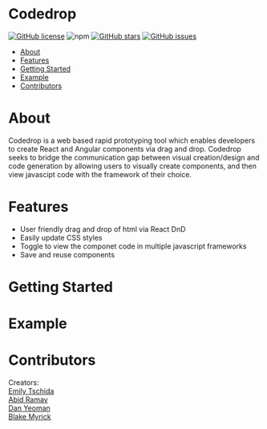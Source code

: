 # Codedrop

<a href="https://github.com/oslabs-beta/codedrop//blob/main/LICENSE"><img alt="GitHub license" src="https://img.shields.io/github/license/oslabs-beta/codedrop"></a>
<img alt="npm" src="https://img.shields.io/npm/v/codedrop">
<a href="https://github.com/oslabs-beta/codedrop/stargazers"><img alt="GitHub stars" src="https://img.shields.io/github/stars/oslabs-beta/codedrop"></a>
<a href="https://github.com/oslabs-beta/codedropLess/issues"><img alt="GitHub issues" src="https://img.shields.io/github/issues/oslabs-beta/codedrop"></a>


- [About](https://github.com/oslabs-beta/codedrop/#About)
- [Features](https://github.com/oslabs-beta/codedrop/#Features)
- [Getting Started](https://github.com/oslabs-beta/codedrop/#Getting-Started])
- [Example](https://github.com/oslabs-beta/codedrop/#Example)
- [Contributors](https://github.com/oslabs-beta/codedrop/#Contributors)

# About

Codedrop is a web based rapid prototyping tool which enables developers to create React and Angular components via drag and drop. Codedrop seeks to bridge the communication gap between visual creation/design and code generation by allowing users to visually create components, and then view javascipt code with the framework of their choice.

# Features

 - User friendly drag and drop of html via React DnD
 - Easily update CSS styles
 - Toggle to view the componet code in multiple javascript frameworks
 - Save and reuse components

# Getting Started

# Example

# Contributors
Creators:<br>
[Emily Tschida](https://github.com/theTschida)<br>
[Abid Ramay](https://github.com/aramay)<br>
[Dan Yeoman](https://github.com/dyeoman2)<br>
[Blake Myrick](https://github.com/bamche)<br>
